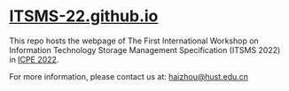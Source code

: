 # [ITSMS-22.github.io](https://itsms-22.github.io/)

This repo hosts the webpage of The First International Workshop on Information Technology Storage Management Specification (ITSMS 2022) in [ICPE 2022](http://icpe2022.spec.org).

For more information, please contact us at: haizhou@hust.edu.cn
